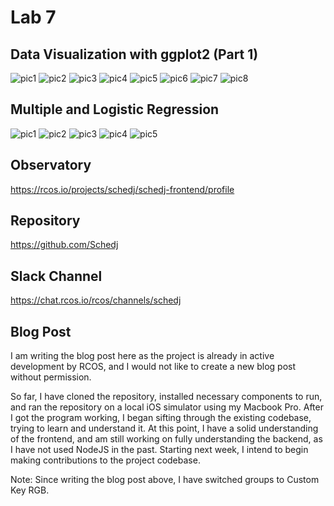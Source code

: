 # Lab 7

## Data Visualization with ggplot2 (Part 1)
![pic1](https://github.com/amitra1997/CSCI-49XX-OpenSource/blob/master/Labs/lab7/lab7pics/ggplot0.png)
![pic2](https://github.com/amitra1997/CSCI-49XX-OpenSource/blob/master/Labs/lab7/lab7pics/ggplot1.png)
![pic3](https://github.com/amitra1997/CSCI-49XX-OpenSource/blob/master/Labs/lab7/lab7pics/ggplot2.png)
![pic4](https://github.com/amitra1997/CSCI-49XX-OpenSource/blob/master/Labs/lab7/lab7pics/ggplot3.png)
![pic5](https://github.com/amitra1997/CSCI-49XX-OpenSource/blob/master/Labs/lab7/lab7pics/ggplot4.png)
![pic6](https://github.com/amitra1997/CSCI-49XX-OpenSource/blob/master/Labs/lab7/lab7pics/ggplot5.png)
![pic7](https://github.com/amitra1997/CSCI-49XX-OpenSource/blob/master/Labs/lab7/lab7pics/ggplot6.png)
![pic8](https://github.com/amitra1997/CSCI-49XX-OpenSource/blob/master/Labs/lab7/lab7pics/ggplot7.png)

## Multiple and Logistic Regression
![pic1](https://github.com/amitra1997/CSCI-49XX-OpenSource/blob/master/Labs/lab7/lab7pics/mult0.png)
![pic2](https://github.com/amitra1997/CSCI-49XX-OpenSource/blob/master/Labs/lab7/lab7pics/mult1.png)
![pic3](https://github.com/amitra1997/CSCI-49XX-OpenSource/blob/master/Labs/lab7/lab7pics/mult2.png)
![pic4](https://github.com/amitra1997/CSCI-49XX-OpenSource/blob/master/Labs/lab7/lab7pics/mult3.png)
![pic5](https://github.com/amitra1997/CSCI-49XX-OpenSource/blob/master/Labs/lab7/lab7pics/mult4.png)

## Observatory
https://rcos.io/projects/schedj/schedj-frontend/profile

## Repository
https://github.com/Schedj

## Slack Channel
https://chat.rcos.io/rcos/channels/schedj

## Blog Post
I am writing the blog post here as the project is already in active development by RCOS, and I would not like to create a new blog post without permission. 

So far, I have cloned the repository, installed necessary components to run, and ran the repository on a local iOS simulator using my Macbook Pro. After I got the program working, I began sifting through the existing codebase, trying to learn and understand it. At this point, I have a solid understanding of the frontend, and am still working on fully understanding the backend, as I have not used NodeJS in the past. Starting next week, I intend to begin making contributions to the project codebase.

Note: Since writing the blog post above, I have switched groups to Custom Key RGB.
